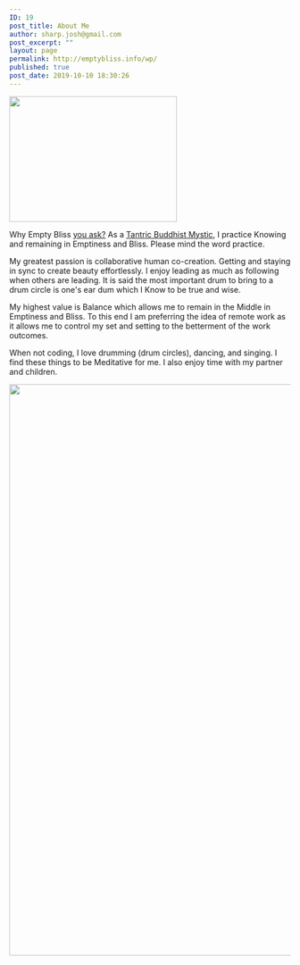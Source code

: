```yaml
---
ID: 19
post_title: About Me
author: sharp.josh@gmail.com
post_excerpt: ""
layout: page
permalink: http://emptybliss.info/wp/
published: true
post_date: 2019-10-10 18:30:26
---
```

<img width="300" height="225" src="http://emptybliss.info/wp/wp-content/uploads/2019/10/Tantra-11-300x225.jpg" alt="" srcset="http://emptybliss.info/wp/wp-content/uploads/2019/10/Tantra-11-300x225.jpg 300w, http://emptybliss.info/wp/wp-content/uploads/2019/10/Tantra-11.jpg 575w" sizes="(max-width: 300px) 100vw, 300px" />											
		<p>Why Empty Bliss <a href="http://www.homeoint.org/morrell/buddhism/bliss.htm" target="_blank" rel="noopener noreferrer">you ask?</a> As a <a href="https://www.ramameditationsociety.org/tantric-buddhism-rama">Tantric Buddhist Mystic</a>, I practice Knowing and remaining in Emptiness and Bliss. Please mind the word practice.</p>
<p>My greatest passion is collaborative human co-creation. Getting and staying in sync to create beauty effortlessly. I enjoy leading as much as following when others are leading. It is said the most important drum to bring to a drum circle is one's ear dum which I Know to be true and wise.</p>
<p>My highest value is Balance which allows me to remain in the Middle in Emptiness and Bliss. To this end I am preferring the idea of remote work as it allows me to control my set and setting to the betterment of the work outcomes.</p>
<p>When not coding, I love drumming (drum circles), dancing, and singing. I find these things to be Meditative for me. I also enjoy time with my partner and children.</p>		
										<img width="996" height="1024" src="http://emptybliss.info/wp/wp-content/uploads/2020/07/NassimNet.png" alt="" srcset="http://emptybliss.info/wp/wp-content/uploads/2020/07/NassimNet.png 996w, http://emptybliss.info/wp/wp-content/uploads/2020/07/NassimNet-292x300.png 292w, http://emptybliss.info/wp/wp-content/uploads/2020/07/NassimNet-768x790.png 768w" sizes="(max-width: 996px) 100vw, 996px" />